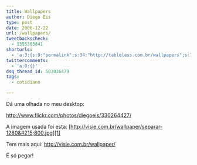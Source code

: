 ```yaml
---
title: Wallpapers
author: Diego Eis
type: post
date: 2006-12-22
url: /wallpapers/
tweetbackscheck:
  - 1355303841
shorturls:
  - 'a:3:{s:9:"permalink";s:34:"http://tableless.com.br/wallpapers";s:7:"tinyurl";s:26:"http://tinyurl.com/3k9po9j";s:4:"isgd";s:19:"http://is.gd/iVQZ6Z";}'
twittercomments:
  - 'a:0:{}'
dsq_thread_id: 503036479
tags:
  - cotidiano

---
```

Dá uma olhada no meu desktop:
  
<http://www.flickr.com/photos/diegoeis/330264427/>

A imagem usada foi esta: [http://visie.com.br/wallpaper/separar-1280&#215;800.jpg][1]

Tem mais aqui: <http://visie.com.br/wallpaper/>
  
É só pegar!

 [1]: http://visie.com.br/wallpaper/separar-1280x800.jpg